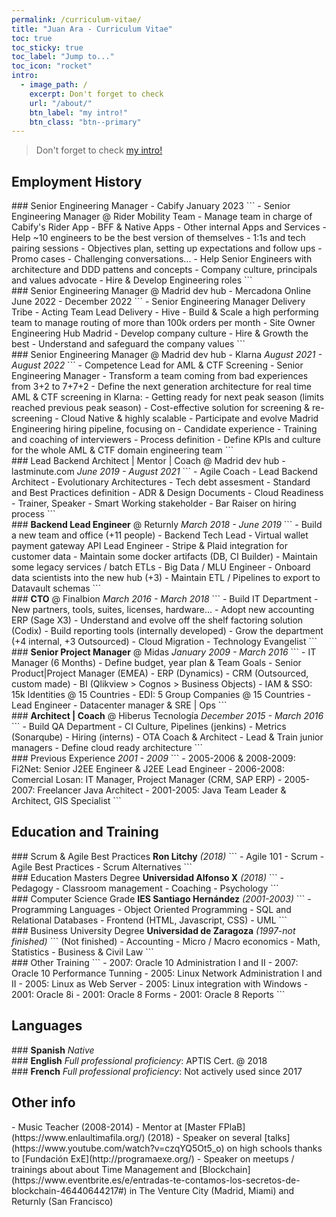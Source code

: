 ```yaml
---
permalink: /curriculum-vitae/
title: "Juan Ara - Curriculum Vitae"
toc: true
toc_sticky: true
toc_label: "Jump to..."
toc_icon: "rocket"
intro:
  - image_path: /
    excerpt: Don't forget to check   
    url: "/about/"
    btn_label: "my intro!"
    btn_class: "btn--primary"
---
```

> Don't forget to check [my intro!](/about/)

## Employment History

<div class="notice--info" markdown="1">
### Senior Engineering Manager - Cabify
January 2023
```
- Senior Engineering Manager @ Rider Mobility Team
  - Manage team in charge of Cabify's Rider App 
    - BFF & Native Apps
    - Other internal Apps and Services
  - Help ~10 engineers to be the best version of themselves
    - 1:1s and tech pairing sessions
    - Objectives plan, setting up expectations and follow ups
    - Promo cases
    - Challenging conversations... 
  - Help Senior Engineers with architecture and DDD pattens and concepts
  - Company culture, principals and values advocate
  - Hire & Develop Engineering roles
```
</div>

<div class="notice--primary" markdown="1">
### Senior Engineering Manager @ Madrid dev hub - Mercadona Online
June 2022 - December 2022
```
- Senior Engineering Manager Delivery Tribe
  - Acting Team Lead Delivery - Hive 
  - Build & Scale a high performing team to manage routing of more than 100k orders per month 
- Site Owner Engineering Hub Madrid
  - Develop company culture
  - Hire & Growth the best
  - Understand and safeguard the company values
```
</div>

<div class="notice--primary" markdown="1">
### Senior Engineering Manager @ Madrid dev hub - Klarna
<i>August 2021 - August 2022</i>
```
- Competence Lead for AML & CTF Screening
- Senior Engineering Manager
- Transform a team coming from bad experiences from 3+2 to 7+7+2
- Define the next generation architecture for real time AML & CTF screening in Klarna:
  - Getting ready for next peak season (limits reached previous peak season) 
  - Cost-effective solution for screening & re-screening
  - Cloud Native & highly scalable
- Participate and evolve Madrid Engineering hiring pipeline, focusing on 
  - Candidate experience 
  - Training and coaching of interviewers
  - Process definition
- Define KPIs and culture for the whole AML & CTF domain engineering team
```
</div>

<div class="notice--primary" markdown="1">
### Lead Backend Architect | Mentor | Coach @ Madrid dev hub - lastminute.com
<i>June 2019 - August 2021</i>
```
- Agile Coach
- Lead Backend Architect
  - Evolutionary Architectures
  - Tech debt assesment
  - Standard and Best Practices definition
  - ADR & Design Documents
  - Cloud Readiness
- Trainer, Speaker
- Smart Working stakeholder
- Bar Raiser on hiring process
```
</div>

<div class="notice--primary" markdown="1">
### <b>Backend Lead Engineer</b> @ Returnly
<i>March 2018 - June 2019</i>
```
- Build a new team and office (+11 people)
- Backend Tech Lead
  - Virtual wallet payment gateway API Lead Engineer
  - Stripe & Plaid integration for customer data
  - Maintain some docker artifacts (DB, CI Builder)
  - Maintain some legacy services / batch ETLs
- Big Data / MLU Engineer
  - Onboard data scientists into the new hub (+3)
  - Maintain ETL / Pipelines to export to Datavault schemas 
```
</div>

<div class="notice--primary" markdown="1">
### <b>CTO</b> @ Finalbion
<i>March 2016 - March 2018</i>
```
- Build IT Department
  - New partners, tools, suites, licenses, hardware...
  - Adopt new accounting ERP (Sage X3)
  - Understand and evolve off the shelf factoring solution (Codix)
  - Build reporting tools (internally developed)
  - Grow the department (+4 internal, +3 Outsourced)
- Cloud Migration
- Technology Evangelist
```
</div>

<div class="notice" markdown="1">
### <b>Senior Project Manager</b> @ Midas
<i>January 2009 - March 2016</i>
```
- IT Manager (6 Months)
  - Define budget, year plan & Team Goals
- Senior Product|Project Manager (EMEA)
  - ERP (Dynamics)
  - CRM (Outsourced, custom made)
  - BI (Qlikview > Cognos > Business Objects)
- IAM & SSO: 15k Identities @ 15 Countries
- EDI: 5 Group Companies @ 15 Countries
- Lead Engineer
- Datacenter manager & SRE | Ops
```
</div>

<div class="notice" markdown="1">
### <b>Architect | Coach</b> @ Hiberus Tecnología
<i>December 2015 - March 2016</i>
```
- Build QA Department
  - CI Culture, Pipelines (jenkins)
  - Metrics (Sonarqube)
  - Hiring (interns)
- OTA Coach & Architect
  - Lead & Train junior managers
  - Define cloud ready architecture
```
</div>

<div class="notice" markdown="1">
### Previous Experience
<i>2001 - 2009</i>
```
- 2005-2006 & 2008-2009: Fi2Net: Senior J2EE Engineer & J2EE Lead Engineer
- 2006-2008: Comercial Losan: IT Manager, Project Manager (CRM, SAP ERP)
- 2005-2007: Freelancer Java Architect
- 2001-2005: Java Team Leader & Architect, GIS Specialist
```
</div>

## Education and Training

<div class="notice--info" markdown="1">
### Scrum & Agile Best Practices
<b>Ron Litchy</b> <i>(2018)</i> 
```
- Agile 101
- Scrum
- Agile Best Practices
- Scrum Alternatives
```
</div>

<div class="notice--info" markdown="1">
### Education Masters Degree 
<b>Universidad Alfonso X</b> <i>(2018)</i> 
```
- Pedagogy
- Classroom management
- Coaching
- Psychology
```
</div>

<div class="notice--primary" markdown="1">
### Computer Science Grade
<b>IES Santiago Hernández</b> <i>(2001-2003)</i> 
```
- Programming Languages
- Object Oriented Programming
- SQL and Relational Databases
- Frontend (HTML, Javascript, CSS)
- UML 
```
</div>

<div class="notice" markdown="1">
### Business University Degree
<b>Universidad de Zaragoza</b> <i>(1997-not finished)</i> 
```
(Not finished)
- Accounting
- Micro / Macro economics
- Math, Statistics
- Business & Civil Law
```
</div>

<div class="notice" markdown="1">
### Other Training
```
- 2007: Oracle 10 Administration I and II
- 2007: Oracle 10 Performance Tunning
- 2005: Linux Network Administration I and II
- 2005: Linux as Web Server
- 2005: Linux integration with Windows
- 2001: Oracle 8i
- 2001: Oracle 8 Forms
- 2001: Oracle 8 Reports
```
</div>

## Languages
<div class="notice--info" markdown="1">
### <b>Spanish</b>
<i>Native</i>
</div>

<div class="notice--info" markdown="1">
### <b>English</b>
<i>Full professional proficiency</i>: APTIS Cert. @ 2018
</div>

<div class="notice--primary" markdown="1">
### <b>French</b>
<i>Full professional proficiency</i>: Not actively used since 2017
</div>

## Other info
<div class="notice" markdown="1">
- Music Teacher (2008-2014)
- Mentor at [Master FPlaB](https://www.enlaultimafila.org/) (2018)
- Speaker on several [talks](https://www.youtube.com/watch?v=czqYQ5Ot5_o) on high schools thanks to [Fundación ExE](http://programaexe.org/)
- Speaker on meetups / trainings about about Time Management and [Blockchain](https://www.eventbrite.es/e/entradas-te-contamos-los-secretos-de-blockchain-46440644217#)
in The Venture City (Madrid, Miami) and Returnly (San Francisco)
</div>
